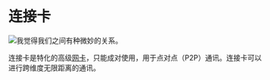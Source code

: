 # 连接卡

![我觉得我们之间有种微妙的关系。](oredict:oc:linkedCard)

连接卡是特化的高级[网卡](lanCard.md)，只能成对使用，用于点对点（P2P）通讯。连接卡可以进行跨维度无限距离的通讯。
